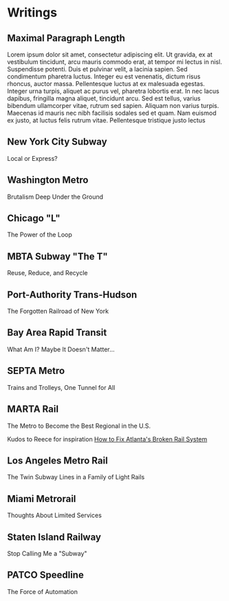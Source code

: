# Writings

## Maximal Paragraph Length

Lorem ipsum dolor sit amet, consectetur adipiscing elit. Ut gravida, ex at vestibulum tincidunt, arcu mauris commodo erat, at tempor mi lectus in nisl. Suspendisse potenti. Duis et pulvinar velit, a lacinia sapien. Sed condimentum pharetra luctus. Integer eu est venenatis, dictum risus rhoncus, auctor massa. Pellentesque luctus at ex malesuada egestas. Integer urna turpis, aliquet ac purus vel, pharetra lobortis erat. In nec lacus dapibus, fringilla magna aliquet, tincidunt arcu. Sed est tellus, varius bibendum ullamcorper vitae, rutrum sed sapien. Aliquam non varius turpis. Maecenas id mauris nec nibh facilisis sodales sed et quam. Nam euismod ex justo, at luctus felis rutrum vitae. Pellentesque tristique justo lectus

## New York City Subway

Local or Express?

## Washington Metro

Brutalism Deep Under the Ground

## Chicago "L"

The Power of the Loop

## MBTA Subway "The T"

Reuse, Reduce, and Recycle

## Port-Authority Trans-Hudson

The Forgotten Railroad of New York

## Bay Area Rapid Transit

What Am I? Maybe It Doesn't Matter...

## SEPTA Metro

Trains and Trolleys, One Tunnel for All

## MARTA Rail

The Metro to Become the Best Regional in the U.S.

Kudos to Reece for inspiration [How to Fix Atlanta's Broken Rail System](https://www.youtube.com/watch?v=DLRmo5ExoFY)

## Los Angeles Metro Rail

The Twin Subway Lines in a Family of Light Rails

## Miami Metrorail

Thoughts About Limited Services

## Staten Island Railway

Stop Calling Me a "Subway"

## PATCO Speedline

The Force of Automation
